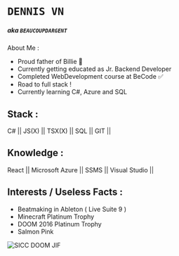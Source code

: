 # `DENNIS VN`
##### aka  `BEAUCOUPDARGENT`



About Me :
<br>
- Proud father of Billie 💖
- Currently getting educated as Jr. Backend Developer
- Completed WebDevelopment course at BeCode ✅
- Road to full stack ! 
- Currently learning C#, Azure and SQL

Stack : 
-------
C#     ||  JS(X)  ||  TSX(X)  ||  SQL  ||  GIT  || 

Knowledge :
----------
React  ||  Microsoft Azure  ||  SSMS    ||  Visual Studio  ||

Interests / Useless Facts :
-------
- Beatmaking in Ableton ( Live Suite 9 ) 
- Minecraft Platinum Trophy
- DOOM 2016 Platinum Trophy
- Salmon Pink 

![SICC DOOM JIF](https://media.gifs.nl/doom-gifs-AGM5pd.gif)
